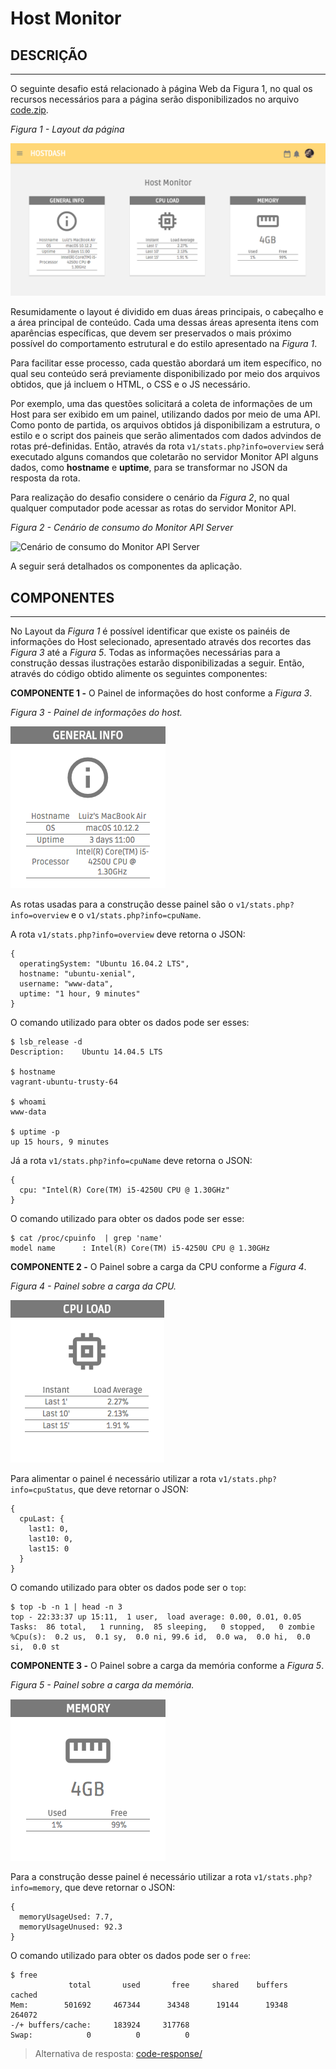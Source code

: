 # Host Monitor

## DESCRIÇÃO
---

O seguinte desafio está relacionado à página Web da Figura 1, no qual os recursos necessários para a página serão disponibilizados no arquivo [code.zip](https://github.com/ifpb/dw/blob/master/assessment/prova-php/code.zip).

*Figura 1 - Layout da página*

![Layout da página](assets/layout.png)

Resumidamente o layout é dividido em duas áreas principais, o cabeçalho e a área principal de conteúdo. Cada uma dessas áreas apresenta itens com aparências específicas, que devem ser preservados o mais próximo possível do comportamento  estrutural e do estilo apresentado na *Figura 1*.

Para facilitar esse processo, cada questão abordará um item específico, no qual seu conteúdo será previamente disponibilizado por meio dos arquivos obtidos, que já incluem o HTML, o CSS e o JS necessário.

Por exemplo, uma das questões solicitará a coleta de informações de um Host para ser exibido em um painel, utilizando dados por meio de uma API. Como ponto de partida, os arquivos obtidos já disponibilizam a estrutura, o estilo e o script dos paineis que serão alimentados com dados advindos de rotas pré-definidas. Então, através da rota `v1/stats.php?info=overview` será executado alguns comandos que coletarão no servidor Monitor API alguns dados, como **hostname** e **uptime**, para se transformar no JSON da resposta da rota.

Para realização do desafio considere o cenário da *Figura 2*, no qual qualquer computador pode acessar as rotas do servidor Monitor API.

*Figura 2 - Cenário de consumo do Monitor API Server*

![Cenário de consumo do Monitor API Server](assets/scenery.png)

<!-- Tal serviço pode ser bastante útil para atividades de monitoramento, pois evita o uso de sistemas mais complexos de monitoramente, e ao mesmo tempo evita o uso excessivo manual de comandos no terminal. -->

A seguir será detalhados os componentes da aplicação.

## COMPONENTES
---

No Layout da *Figura 1* é possível identificar que existe os painéis de informações do Host selecionado, apresentado através dos recortes das *Figura 3* até a *Figura 5*. Todas as informações necessárias para a construção dessas ilustrações estarão disponibilizadas a seguir. Então, através do código obtido alimente os seguintes componentes:

**COMPONENTE 1 -**  O Painel de informações do host conforme a *Figura 3*.

*Figura 3 - Painel de informações do host.*

![Painel de informações do host](assets/info.png)

As rotas usadas para a construção desse painel são o `v1/stats.php?info=overview` e o `v1/stats.php?info=cpuName`.

A rota `v1/stats.php?info=overview` deve retorna o JSON:

```
{
  operatingSystem: "Ubuntu 16.04.2 LTS",
  hostname: "ubuntu-xenial",
  username: "www-data",
  uptime: "1 hour, 9 minutes"
}
```

O comando utilizado para obter os dados pode ser esses:

```
$ lsb_release -d
Description:    Ubuntu 14.04.5 LTS

$ hostname
vagrant-ubuntu-trusty-64

$ whoami
www-data

$ uptime -p
up 15 hours, 9 minutes
```

Já a rota `v1/stats.php?info=cpuName` deve retorna o JSON:

```
{
  cpu: "Intel(R) Core(TM) i5-4250U CPU @ 1.30GHz"
}
```

O comando utilizado para obter os dados pode ser esse:

```
$ cat /proc/cpuinfo  | grep 'name'
model name      : Intel(R) Core(TM) i5-4250U CPU @ 1.30GHz
```

**COMPONENTE 2 -**  O Painel sobre a carga da CPU conforme a *Figura 4*.

*Figura 4 - Painel sobre a carga da CPU.*

![Painel sobre a carga da CPU](assets/cpu.png)

Para alimentar o painel é necessário utilizar a rota  `v1/stats.php?info=cpuStatus`, que deve retornar o JSON:

```
{
  cpuLast: {
    last1: 0,
    last10: 0,
    last15: 0
  }
}
```

O comando utilizado para obter os dados pode ser o `top`:

```
$ top -b -n 1 | head -n 3
top - 22:33:37 up 15:11,  1 user,  load average: 0.00, 0.01, 0.05
Tasks:  86 total,   1 running,  85 sleeping,   0 stopped,   0 zombie
%Cpu(s):  0.2 us,  0.1 sy,  0.0 ni, 99.6 id,  0.0 wa,  0.0 hi,  0.0 si,  0.0 st
```

**COMPONENTE 3 -**  O Painel sobre a carga da memória conforme a *Figura 5*.

*Figura 5 - Painel sobre a carga da memória.*

![Painel sobre a carga da memória](assets/memory.png)

Para a construção desse painel é necessário utilizar a rota `v1/stats.php?info=memory`, que deve retornar o JSON:

```
{
  memoryUsageUsed: 7.7,
  memoryUsageUnused: 92.3
}
```

O comando utilizado para obter os dados pode ser o `free`:

```
$ free
             total       used       free     shared    buffers     cached
Mem:        501692     467344      34348      19144      19348     264072
-/+ buffers/cache:     183924     317768
Swap:            0          0          0
```

> Alternativa de resposta: [code-response/](code-response/)

<!-- http://blacktie.co/2014/07/dashgum-free-dashboard/ -->
<!-- http://linuxdash.afaqtariq.com/#/system-status -->